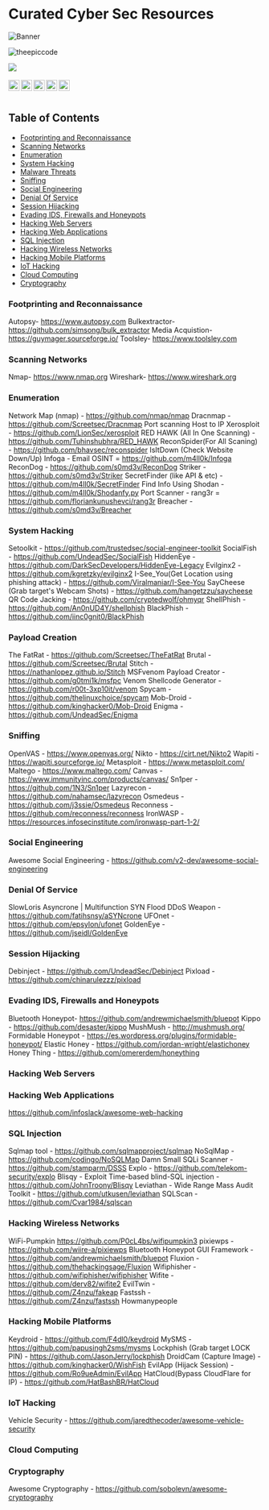# Curated Cyber Sec Resources

![Banner](https://github.com/theepiccode/Curated-CyberSec-Resources/blob/main/Banner.png)
<p align="left"> <img src="https://komarev.com/ghpvc/?username=theepiccode&label=Views&color=blue&style=plastic" alt="theepiccode" /> </p>
<a href = "https://invite.theepiccode.com" align = "left">
<img src = "https://img.shields.io/badge/Discord-Join%20the%20Server-blue" /> 
</a>
<br>
<br>
<a href="https://twitter.com/theepiccode1">
  <img align="left" alt="theepiccode's Twitter" width="22px" src="https://cdn.jsdelivr.net/npm/simple-icons@v3/icons/twitter.svg" />
</a>
<a href="https://www.linkedin.com/company/theepiccode/">
  <img align="left" alt="theepiccode's Linkdein" width="22px" src="https://cdn.jsdelivr.net/npm/simple-icons@v3/icons/linkedin.svg" />
</a>
<a href="https://github.com/theepiccode">
  <img align="left" alt="theepiccode's Github" width="22px" src="https://cdn.jsdelivr.net/npm/simple-icons@v3/icons/github.svg" />
</a>
<a href="https://www.instagram.com/theepiccode/">
  <img align="left" alt="theepiccode's Instagram" width="22px" src="https://cdn.jsdelivr.net/npm/simple-icons@v3/icons/instagram.svg" />
</a>
<a href="https://www.youtube.com/theepiccode">
  <img align="left" alt="theepiccode's Youtube" width="22px" src="https://cdn.jsdelivr.net/npm/simple-icons@v3/icons/youtube.svg" />
</a>
<br>
<br>

## Table of Contents
- [Footprinting and Reconnaissance](#Footprinting-Reconnaissance)
- [Scanning Networks](#Scanning-Networks)
- [Enumeration](#Enumeration)
- [System Hacking](#System-Hacking)
- [Malware Threats](#Malware-Threats)
- [Sniffing](#Sniffing)
- [Social Engineering](#Social-Engineering)
- [Denial Of Service](#Denial-Of-Service)
- [Session Hijacking](#Session-Hijacking)
- [Evading IDS, Firewalls and Honeypots](#Evading-IDS)
- [Hacking Web Servers](#Hacking-Web-Servers)
- [Hacking Web Applications](#Hacking-Web-Applications)
- [SQL Injection](#SQL-Injection)
- [Hacking Wireless Networks](#Hacking-Wireless-Networks)
- [Hacking Mobile Platforms](#Hacking-Mobile-Platforms)
- [IoT Hacking](#IoT-Hacking)
- [Cloud Computing](#Cloud-Computing)
- [Cryptography](#Cryptography)

### Footprinting and Reconnaissance
Autopsy- https://www.autopsy.com
Bulkextractor- https://github.com/simsong/bulk_extractor
Media Acquistion- https://guymager.sourceforge.io/
Toolsley- https://www.toolsley.com
### Scanning Networks
Nmap- https://www.nmap.org
Wireshark- https://www.wireshark.org
### Enumeration
Network Map (nmap) - https://github.com/nmap/nmap
Dracnmap - https://github.com/Screetsec/Dracnmap
Port scanning
Host to IP
Xerosploit - https://github.com/LionSec/xerosploit
RED HAWK (All In One Scanning) - https://github.com/Tuhinshubhra/RED_HAWK
ReconSpider(For All Scaning) - https://github.com/bhavsec/reconspider
IsItDown (Check Website Down/Up) 
Infoga - Email OSINT = https://github.com/m4ll0k/Infoga
ReconDog - https://github.com/s0md3v/ReconDog
Striker - https://github.com/s0md3v/Striker
SecretFinder (like API & etc) - https://github.com/m4ll0k/SecretFinder
Find Info Using Shodan - https://github.com/m4ll0k/Shodanfy.py
Port Scanner - rang3r = https://github.com/floriankunushevci/rang3r
Breacher - https://github.com/s0md3v/Breacher
### System Hacking
Setoolkit - https://github.com/trustedsec/social-engineer-toolkit
SocialFish - https://github.com/UndeadSec/SocialFish
HiddenEye - https://github.com/DarkSecDevelopers/HiddenEye-Legacy
Evilginx2 - https://github.com/kgretzky/evilginx2
I-See_You(Get Location using phishing attack) - https://github.com/Viralmaniar/I-See-You
SayCheese (Grab target's Webcam Shots) - https://github.com/hangetzzu/saycheese
QR Code Jacking - https://github.com/cryptedwolf/ohmyqr
ShellPhish - https://github.com/An0nUD4Y/shellphish
BlackPhish - https://github.com/iinc0gnit0/BlackPhish
### Payload Creation
The FatRat - https://github.com/Screetsec/TheFatRat
Brutal - https://github.com/Screetsec/Brutal
Stitch - https://nathanlopez.github.io/Stitch
MSFvenom Payload Creator - https://github.com/g0tmi1k/msfpc
Venom Shellcode Generator -  https://github.com/r00t-3xp10it/venom
Spycam - https://github.com/thelinuxchoice/spycam
Mob-Droid - https://github.com/kinghacker0/Mob-Droid
Enigma -  https://github.com/UndeadSec/Enigma

### Sniffing
OpenVAS - https://www.openvas.org/
Nikto - https://cirt.net/Nikto2
Wapiti - https://wapiti.sourceforge.io/
Metasploit - https://www.metasploit.com/
Maltego - https://www.maltego.com/
Canvas - https://www.immunityinc.com/products/canvas/
Sn1per - https://github.com/1N3/Sn1per
Lazyrecon - https://github.com/nahamsec/lazyrecon
Osmedeus - https://github.com/j3ssie/Osmedeus
Reconness - https://github.com/reconness/reconness
IronWASP - https://resources.infosecinstitute.com/ironwasp-part-1-2/

### Social Engineering
Awesome Social Engineering - https://github.com/v2-dev/awesome-social-engineering 

### Denial Of Service
SlowLoris 
Asyncrone | Multifunction SYN Flood DDoS Weapon - https://github.com/fatihsnsy/aSYNcrone 
UFOnet - https://github.com/epsylon/ufonet
GoldenEye - https://github.com/jseidl/GoldenEye
### Session Hijacking
Debinject - https://github.com/UndeadSec/Debinject
Pixload - https://github.com/chinarulezzz/pixload

### Evading IDS, Firewalls and Honeypots
Bluetooth Honeypot- https://github.com/andrewmichaelsmith/bluepot 
Kippo - https://github.com/desaster/kippo
MushMush - http://mushmush.org/
Formidable Honeypot - https://es.wordpress.org/plugins/formidable-honeypot/
Elastic Honey - https://github.com/jordan-wright/elastichoney
Honey Thing - https://github.com/omererdem/honeything
### Hacking Web Servers

### Hacking Web Applications
https://github.com/infoslack/awesome-web-hacking
### SQL Injection
Sqlmap tool - https://github.com/sqlmapproject/sqlmap
NoSqlMap - https://github.com/codingo/NoSQLMap
Damn Small SQLi Scanner - https://github.com/stamparm/DSSS
Explo - https://github.com/telekom-security/explo
Blisqy - Exploit Time-based blind-SQL injection - https://github.com/JohnTroony/Blisqy
Leviathan - Wide Range Mass Audit Toolkit - https://github.com/utkusen/leviathan
SQLScan - https://github.com/Cvar1984/sqlscan
### Hacking Wireless Networks
WiFi-Pumpkin https://github.com/P0cL4bs/wifipumpkin3
pixiewps - https://github.com/wiire-a/pixiewps
Bluetooth Honeypot GUI Framework - https://github.com/andrewmichaelsmith/bluepot
Fluxion - https://github.com/thehackingsage/Fluxion
Wifiphisher - https://github.com/wifiphisher/wifiphisher
Wifite - https://github.com/derv82/wifite2
EvilTwin - https://github.com/Z4nzu/fakeap
Fastssh - https://github.com/Z4nzu/fastssh
Howmanypeople

### Hacking Mobile Platforms
Keydroid - https://github.com/F4dl0/keydroid
MySMS - https://github.com/papusingh2sms/mysms
Lockphish (Grab target LOCK PIN) - https://github.com/JasonJerry/lockphish
DroidCam (Capture Image) - https://github.com/kinghacker0/WishFish
EvilApp (Hijack Session) - https://github.com/Ro9ueAdmin/EvilApp
HatCloud(Bypass CloudFlare for IP) - https://github.com/HatBashBR/HatCloud
### IoT Hacking
Vehicle Security - https://github.com/jaredthecoder/awesome-vehicle-security
### Cloud Computing

### Cryptography
Awesome Cryptography - https://github.com/sobolevn/awesome-cryptography
